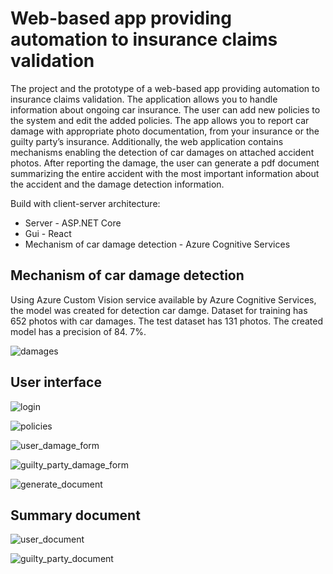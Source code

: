 # Web-based app providing automation to insurance claims validation

The project and the prototype of a web-based app providing automation to insurance claims validation. The application allows you to handle information about ongoing car insurance. The user can add new policies to the system and edit the added policies. The app allows you to report car damage with appropriate photo documentation, from your insurance or the guilty party’s insurance. Additionally, the web application contains mechanisms enabling the detection of car damages on attached accident photos. After reporting the damage, the user can generate a pdf document summarizing the entire accident with the most important information about the accident and the damage detection information.

Build with client-server architecture:

- Server - ASP.NET Core
- Gui - React
- Mechanism of car damage detection - Azure Cognitive Services

## Mechanism of car damage detection

Using Azure Custom Vision service available by Azure Cognitive Services, the model was created for detection car damge. Dataset for training has 652 photos with car damages. The test dataset has 131 photos. The created model has a precision of 84. 7%.

![damages](screenshots/damages.PNG "damages")

## User interface

![login](screenshots/login.PNG "login")

![policies](screenshots/policies.PNG "policies")

![user_damage_form](screenshots/user_damage_form.PNG "user_damage_form")

![guilty_party_damage_form](screenshots/guilty_party_damage_form.PNG "guilty_party_damage_form")

![generate_document](screenshots/generate_document.PNG "generate_document")

## Summary document

![user_document](screenshots/user_document.PNG "user_document")

![guilty_party_document](screenshots/guilty_party_document.PNG "guilty_party_document")
